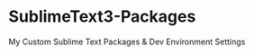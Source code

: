 SublimeText3-Packages
=====================

My Custom Sublime Text Packages &amp; Dev Environment Settings
